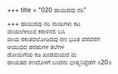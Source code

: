 +++
title = "020 ಹಾಯಿದವು ನರಿ"

+++
ಹಾಯಿದವು ನರಿ ನಾಯಿಗಳು ಕಟ  
ವಾಯಲೆಳಲುವ ಕರುಳಿನಲಿ ಬಸಿ  
ವಾಯ ರಕುತದಲೋಡಿದವು ರಣ ಭೂತ ದೆಸೆದೆಸೆಗೆ  
ಆಯುಧದ ಹರಹುಗಳ ತಲೆಗಳ  
ಡೋಯಿಗೆಯ ಕಡಿ ಖಂಡಮಯದ ಮ  
ಹಾಯತದ ರಣದೊಳಗೆ ಬಂದನು ಭೀಷ್ಮನಿದ್ದೆಡೆಗೆ     ॥20॥